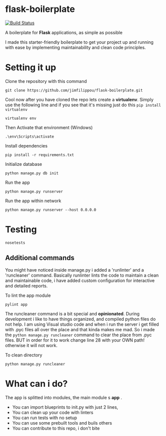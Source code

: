 # flask-boilerplate   

[![Build Status](https://travis-ci.org/jimfilippou/flask-boilerplate.svg?branch=master)](https://travis-ci.org/jimfilippou/flask-boilerplate)

A boilerplate for **Flask** applications, as simple as possible

I made this starter-friendly boilerplate to get your project up and running with ease by implementing maintainability and clean code principles. 
 

# Setting it up

Clone the repository with this command 

`git clone https://github.com/jimfilippou/flask-boilerplate.git`

Cool now after you have cloned the repo lets create a __virtualenv__. Simply use the following line and if you see that it's missing just do this `pip install virtualenv`

`virtualenv env`

Then Activate that environment (Windows)

`.\env\Scripts\activate`

Install dependencies

`pip install -r requirements.txt`

Initialize database

`python manage.py db init`

Run the app

`python manage.py runserver`

Run the app within network  

`python manage.py runserver --host 0.0.0.0`

# Testing

`nosetests`

## Additional commands

You might have noticed inside manage.py i added a 'runlinter' and a 'runcleaner' command.
Basically runlinter lints the code to maintain a clean and maintainable code, i have added custom configuration for interactive and detailed reports.

To lint the app module

`pylint app`

The runcleaner command is a bit special and **opinionated**. During development i like to have things organized, and compiled python files do not help. I am using Visual studio code and when i run the server i get filled with .pyc files all over the place and that kinda makes me mad. So i made the `python manage.py runcleaner` command to clear the place from .pyc files. BUT in order for it to work change line 28 with your OWN path! otherwise it will not work.

To clean directory

`python manage.py runcleaner`

# What can i do?

The app is splitted into modules, the main module s **app** .
+ You can import blueprints to init.py with just 2 lines, 
+ You can clean up your code with linters
+ You can run tests with no setup
+ You can use some prebuilt tools and buils others
+ You can contribute to this repo, i don't bite
